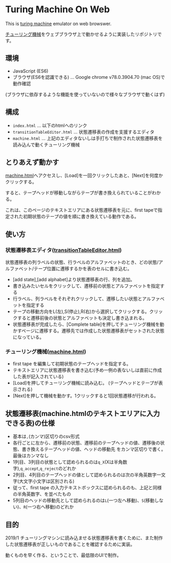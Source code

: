 # Turing Machine On Web

This is [turing machine](https://en.wikipedia.org/wiki/Turing_machine) emulator on web browswer.

[チューリング機械](https://ja.wikipedia.org/wiki/%E3%83%81%E3%83%A5%E3%83%BC%E3%83%AA%E3%83%B3%E3%82%B0%E3%83%9E%E3%82%B7%E3%83%B3)をウェブブラウザ上で動かせるように実装したリポジトリです。


## 環境

- JavaScript (ES6)
- ブラウザ(ES6を認識できる) ... Google chrome v78.0.3904.70 (mac OS)で動作確認

(ブラウザに依存するような機能を使っていないので様々なブラウザで動くはず)

## 構成

- `index.html` ... 以下のhtmlへのリンク
- `transitionTableEditor.html` ... 状態遷移表の作成を支援するエディタ
- `machine.html` ... 上記のエディタないしは手打ちで制作された状態遷移表を読み込んで動くチューリング機械

## とりあえず動かす

[machine.html](https://basd4g.github.io/TuringMachineOnWeb/machine.html)へアクセスし、[Load]を一回クリックしたあと、[Next]を何度かクリックする。

すると、テープヘッドが移動しながらテープが書き換えられていることがわかる。

これは、このページのテキストエリアにある状態遷移表を元に、first tapeで指定された初期状態のテープの値を順に書き換えている動作である。


## 使い方

### 状態遷移表エディタ([transitionTableEditor.html](https://basd4g.github.io/TuringMachineOnWeb/transitionTableEditor.html))

状態遷移表の列ラベルの状態、行ラベルのアルファベットのとき、どの状態/アルファベット/テープ位置に遷移するかを表のセルに書き込む。

- [add state],[add alphabet]より状態遷移表の行、列を追加。
- 書き込みたいセルをクリックして、遷移前の状態とアルファベットを指定する
- 行ラベル、列ラベルをそれぞれクリックして、遷移したい状態とアルファベットを指定する
- テープの移動方向をL(左),S(停止),R(右)から選択してクリックする。クリックすると遷移前後の状態とアルファベットも決定し書き込まれる。
- 状態遷移表が完成したら、[Complete table]を押してチューリング機械を動かすページに遷移する。遷移先では作成した状態遷移表がセットされた状態になっている。

### チューリング機械([machine.html](https://basd4g.github.io/TuringMachineOnWeb/machine.html))

- first tape を編集して初期状態のテープヘッドを指定する。
- テキストエリアに状態遷移表を書き込む(予め一例の表ないしは直前に作成した表が記入されている)
- [Load]を押してチューリング機械に読み込む。 (テープヘッドとテープが表示される)
- [Next]を押して機械を動かす。1クリックすると1回状態遷移が行われる。

## 状態遷移表(machine.htmlのテキストエリアに入力できる表)の仕様

- 基本は`,`(カンマ)区切りのcsv形式
- 各行ごとに左から、遷移前の状態、遷移前のテープヘッドの値、遷移後の状態、書き換えるテープヘッドの値、ヘッドの移動先 をカンマ区切りで書く。最後はカンマなし
- 1列目、3列目の状態として認められるのは`q_X`(Xは半角数字),`q_accept`,`q_reject`のどれか
- 2列目、4列目のテープヘッドの値として認められるのは次の半角英数字一文字(大文字小文字は区別される)
- 従って、first tape の入力テキストボックスに認められるのも、上記と同様の半角英数字、を並べたもの
- 5列目のヘッドの移動先として認められるのは`L`(一つ左へ移動)、`S`(移動しない)、`R`(一つ右へ移動)のどれか

## 目的

2019/1 チューリングマシンに読み込ませる状態遷移表を書くために、また制作した状態遷移表が正しいものであることを確認するために実装。

動くものを早く作る、ということで、最低限のUIで制作。


